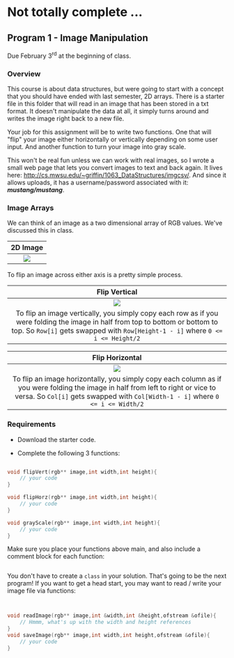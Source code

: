 # Not totally complete ...

## Program 1 - Image Manipulation
Due February 3<sup>rd</sup> at the beginning of class.

### Overview

This course is about data structures, but were going to start with a concept that you should have ended 
with last semester, 2D arrays. There is a starter file in this folder that will read in an image that has
been stored in a txt format. It doesn't manipulate the data at all, it simply turns around and writes the
image right back to a new file. 

Your job for this assignment will be to write two functions. One that will "flip" your image either
horizontally or vertically depending on some user input. And another function to turn your image into
gray scale. 

This won't be real fun unless we can work with real images, so I wrote a small web page that lets you convert 
images to text and back again. It lives here: http://cs.mwsu.edu/~griffin/1063_DataStructures/imgcsv/. And since 
it allows uploads, it has a username/password associated with it: ***mustang/mustang***. 

### Image Arrays

We can think of an image as a two dimensional array of RGB values. We've discussed this in class. 

| 2D Image |
|:-------:|
| ![](https://d3vv6lp55qjaqc.cloudfront.net/items/1X0Z2W0t432k0x3w2U1u/2d_array.png?X-CloudApp-Visitor-Id=1094421) |

To flip an image across either axis is a pretty simple process. 

| Flip Vertical |
|:-------:|
| ![](https://d3vv6lp55qjaqc.cloudfront.net/items/1K280C2Y3S2H2S3U2B07/flip%20_vertical.png?X-CloudApp-Visitor-Id=1094421) |
| To flip an image vertically, you simply copy each row as if you were folding the image in half from top to bottom or bottom to top. So `Row[i]` gets swapped with `Row[Height-1 - i]` where `0 <= i <= Height/2` |

| Flip Horizontal |
|:-------:|
| ![](https://d3vv6lp55qjaqc.cloudfront.net/items/44052x1L2w2S010f2u1m/flip_horizontal.png?X-CloudApp-Visitor-Id=1094421) |
| To flip an image horizontally, you simply copy each column as if you were folding the image in half from left to right or vice to versa. So `Col[i]` gets swapped with `Col[Width-1 - i]` where `0 <= i <= Width/2` | |

### Requirements

- Download the starter code.

- Complete the following 3 functions:

```cpp

void flipVert(rgb** image,int width,int height){
    // your code
}

void flipHorz(rgb** image,int width,int height){
    // your code
}

void grayScale(rgb** image,int width,int height){
    // your code
}

```

Make sure you place your functions above main, and also include a comment block for each function:

```cpp
```


You don't have to create a `class` in your solution. That's going to be the next program! If you want to get a head start, you may want to read / write your image file via functions:

```cpp


void readImage(rgb** image,int &width,int &height,ofstream &ofile){
    // Hmmm, what's up with the width and height references
}
void saveImage(rgb** image,int width,int height,ofstream &ofile){
    // your code
}

```
